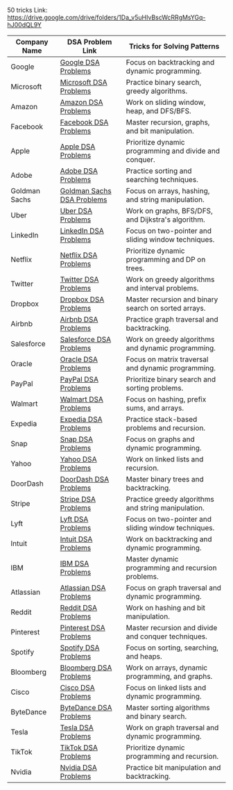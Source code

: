 50 tricks Link: https://drive.google.com/drive/folders/1Da_v5uHIvBscWcRRgMsYGq-hJ00dQL9Y

| Company Name        | DSA Problem Link                                                                                                                                       | Tricks for Solving Patterns                          |
|---------------------|--------------------------------------------------------------------------------------------------------------------------------------------------------|-----------------------------------------------------|
| Google              | [Google DSA Problems](https://drive.google.com/drive/folders/1NlbJI1MAfb4UfL5h5AoaeO6-UlA3hF22)                                                         | Focus on backtracking and dynamic programming.       |
| Microsoft           | [Microsoft DSA Problems](https://drive.google.com/drive/folders/1NlbJI1MAfb4UfL5h5AoaeO6-UlA3hF22)                                                      | Practice binary search, greedy algorithms.           |
| Amazon              | [Amazon DSA Problems](https://drive.google.com/drive/folders/1NlbJI1MAfb4UfL5h5AoaeO6-UlA3hF22)                                                         | Work on sliding window, heap, and DFS/BFS.           |
| Facebook            | [Facebook DSA Problems](https://drive.google.com/drive/folders/1NlbJI1MAfb4UfL5h5AoaeO6-UlA3hF22)                                                       | Master recursion, graphs, and bit manipulation.      |
| Apple               | [Apple DSA Problems](https://drive.google.com/drive/folders/1NlbJI1MAfb4UfL5h5AoaeO6-UlA3hF22)                                                          | Prioritize dynamic programming and divide and conquer.|
| Adobe               | [Adobe DSA Problems](https://drive.google.com/drive/folders/1NlbJI1MAfb4UfL5h5AoaeO6-UlA3hF22)                                                          | Practice sorting and searching techniques.           |
| Goldman Sachs       | [Goldman Sachs DSA Problems](https://drive.google.com/drive/folders/1NlbJI1MAfb4UfL5h5AoaeO6-UlA3hF22)                                                  | Focus on arrays, hashing, and string manipulation.   |
| Uber                | [Uber DSA Problems](https://drive.google.com/drive/folders/1NlbJI1MAfb4UfL5h5AoaeO6-UlA3hF22)                                                           | Work on graphs, BFS/DFS, and Dijkstra's algorithm.   |
| LinkedIn            | [LinkedIn DSA Problems](https://drive.google.com/drive/folders/1NlbJI1MAfb4UfL5h5AoaeO6-UlA3hF22)                                                       | Focus on two-pointer and sliding window techniques.  |
| Netflix             | [Netflix DSA Problems](https://drive.google.com/drive/folders/1NlbJI1MAfb4UfL5h5AoaeO6-UlA3hF22)                                                        | Prioritize dynamic programming and DP on trees.      |
| Twitter             | [Twitter DSA Problems](https://drive.google.com/drive/folders/1NlbJI1MAfb4UfL5h5AoaeO6-UlA3hF22)                                                        | Work on greedy algorithms and interval problems.     |
| Dropbox             | [Dropbox DSA Problems](https://drive.google.com/drive/folders/1NlbJI1MAfb4UfL5h5AoaeO6-UlA3hF22)                                                        | Master recursion and binary search on sorted arrays. |
| Airbnb              | [Airbnb DSA Problems](https://drive.google.com/drive/folders/1NlbJI1MAfb4UfL5h5AoaeO6-UlA3hF22)                                                         | Practice graph traversal and backtracking.           |
| Salesforce          | [Salesforce DSA Problems](https://drive.google.com/drive/folders/1NlbJI1MAfb4UfL5h5AoaeO6-UlA3hF22)                                                     | Work on greedy algorithms and dynamic programming.   |
| Oracle              | [Oracle DSA Problems](https://drive.google.com/drive/folders/1NlbJI1MAfb4UfL5h5AoaeO6-UlA3hF22)                                                         | Focus on matrix traversal and dynamic programming.   |
| PayPal              | [PayPal DSA Problems](https://drive.google.com/drive/folders/1NlbJI1MAfb4UfL5h5AoaeO6-UlA3hF22)                                                         | Prioritize binary search and sorting problems.       |
| Walmart             | [Walmart DSA Problems](https://drive.google.com/drive/folders/1NlbJI1MAfb4UfL5h5AoaeO6-UlA3hF22)                                                       | Focus on hashing, prefix sums, and arrays.           |
| Expedia             | [Expedia DSA Problems](https://drive.google.com/drive/folders/1NlbJI1MAfb4UfL5h5AoaeO6-UlA3hF22)                                                        | Practice stack-based problems and recursion.         |
| Snap                | [Snap DSA Problems](https://drive.google.com/drive/folders/1NlbJI1MAfb4UfL5h5AoaeO6-UlA3hF22)                                                           | Focus on graphs and dynamic programming.             |
| Yahoo               | [Yahoo DSA Problems](https://drive.google.com/drive/folders/1NlbJI1MAfb4UfL5h5AoaeO6-UlA3hF22)                                                          | Work on linked lists and recursion.                  |
| DoorDash            | [DoorDash DSA Problems](https://drive.google.com/drive/folders/1NlbJI1MAfb4UfL5h5AoaeO6-UlA3hF22)                                                       | Master binary trees and backtracking.                |
| Stripe              | [Stripe DSA Problems](https://drive.google.com/drive/folders/1NlbJI1MAfb4UfL5h5AoaeO6-UlA3hF22)                                                         | Practice greedy algorithms and string manipulation.  |
| Lyft                | [Lyft DSA Problems](https://drive.google.com/drive/folders/1NlbJI1MAfb4UfL5h5AoaeO6-UlA3hF22)                                                           | Focus on two-pointer and sliding window techniques.  |
| Intuit              | [Intuit DSA Problems](https://drive.google.com/drive/folders/1NlbJI1MAfb4UfL5h5AoaeO6-UlA3hF22)                                                         | Work on backtracking and dynamic programming.        |
| IBM                 | [IBM DSA Problems](https://drive.google.com/drive/folders/1NlbJI1MAfb4UfL5h5AoaeO6-UlA3hF22)                                                            | Master dynamic programming and recursion problems.   |
| Atlassian           | [Atlassian DSA Problems](https://drive.google.com/drive/folders/1NlbJI1MAfb4UfL5h5AoaeO6-UlA3hF22)                                                      | Focus on graph traversal and dynamic programming.    |
| Reddit              | [Reddit DSA Problems](https://drive.google.com/drive/folders/1NlbJI1MAfb4UfL5h5AoaeO6-UlA3hF22)                                                         | Work on hashing and bit manipulation.                |
| Pinterest           | [Pinterest DSA Problems](https://drive.google.com/drive/folders/1NlbJI1MAfb4UfL5h5AoaeO6-UlA3hF22)                                                      | Master recursion and divide and conquer techniques.  |
| Spotify             | [Spotify DSA Problems](https://drive.google.com/drive/folders/1NlbJI1MAfb4UfL5h5AoaeO6-UlA3hF22)                                                        | Focus on sorting, searching, and heaps.              |
| Bloomberg           | [Bloomberg DSA Problems](https://drive.google.com/drive/folders/1NlbJI1MAfb4UfL5h5AoaeO6-UlA3hF22)                                                      | Work on arrays, dynamic programming, and graphs.     |
| Cisco               | [Cisco DSA Problems](https://drive.google.com/drive/folders/1NlbJI1MAfb4UfL5h5AoaeO6-UlA3hF22)                                                          | Focus on linked lists and dynamic programming.       |
| ByteDance           | [ByteDance DSA Problems](https://drive.google.com/drive/folders/1NlbJI1MAfb4UfL5h5AoaeO6-UlA3hF22)                                                      | Master sorting algorithms and binary search.         |
| Tesla               | [Tesla DSA Problems](https://drive.google.com/drive/folders/1NlbJI1MAfb4UfL5h5AoaeO6-UlA3hF22)                                                          | Work on graph traversal and dynamic programming.     |
| TikTok              | [TikTok DSA Problems](https://drive.google.com/drive/folders/1NlbJI1MAfb4UfL5h5AoaeO6-UlA3hF22)                                                         | Prioritize dynamic programming and recursion.        |
| Nvidia              | [Nvidia DSA Problems](https://drive.google.com/drive/folders/1NlbJI1MAfb4UfL5h5AoaeO6-UlA3hF22)                                                         | Practice bit manipulation and backtracking.          |
